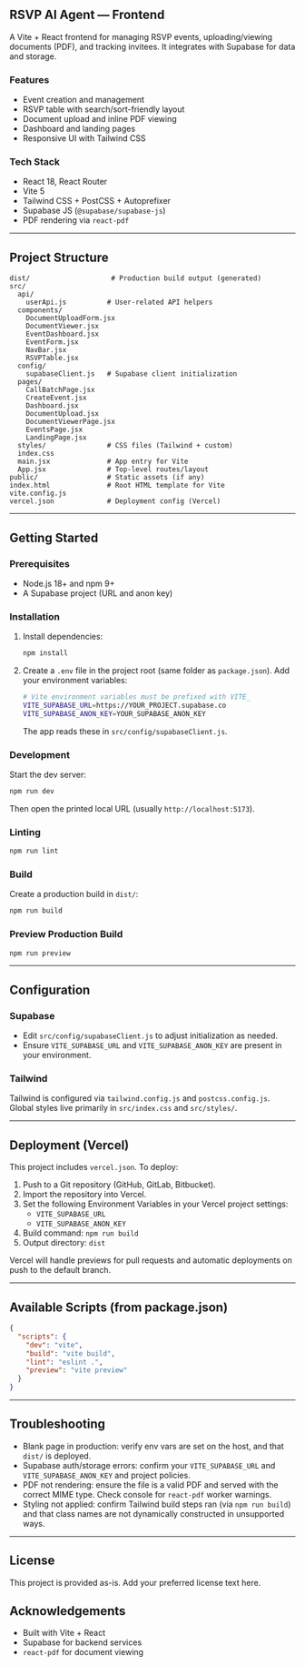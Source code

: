 ## RSVP AI Agent — Frontend

A Vite + React frontend for managing RSVP events, uploading/viewing documents (PDF), and tracking invitees. It integrates with Supabase for data and storage.

### Features
- Event creation and management
- RSVP table with search/sort-friendly layout
- Document upload and inline PDF viewing
- Dashboard and landing pages
- Responsive UI with Tailwind CSS   

### Tech Stack
- React 18, React Router
- Vite 5
- Tailwind CSS + PostCSS + Autoprefixer
- Supabase JS (`@supabase/supabase-js`)
- PDF rendering via `react-pdf`

---

## Project Structure

```
dist/                    # Production build output (generated)
src/
  api/
    userApi.js          # User-related API helpers
  components/
    DocumentUploadForm.jsx
    DocumentViewer.jsx
    EventDashboard.jsx
    EventForm.jsx
    NavBar.jsx
    RSVPTable.jsx
  config/
    supabaseClient.js   # Supabase client initialization
  pages/
    CallBatchPage.jsx
    CreateEvent.jsx
    Dashboard.jsx
    DocumentUpload.jsx
    DocumentViewerPage.jsx
    EventsPage.jsx
    LandingPage.jsx
  styles/               # CSS files (Tailwind + custom)
  index.css
  main.jsx              # App entry for Vite
  App.jsx               # Top-level routes/layout
public/                 # Static assets (if any)
index.html              # Root HTML template for Vite
vite.config.js
vercel.json             # Deployment config (Vercel)
```

---

## Getting Started

### Prerequisites
- Node.js 18+ and npm 9+
- A Supabase project (URL and anon key)

### Installation
1. Install dependencies:
   ```bash
   npm install
   ```
2. Create a `.env` file in the project root (same folder as `package.json`). Add your environment variables:
   ```bash
   # Vite environment variables must be prefixed with VITE_
   VITE_SUPABASE_URL=https://YOUR_PROJECT.supabase.co
   VITE_SUPABASE_ANON_KEY=YOUR_SUPABASE_ANON_KEY
   ```
   The app reads these in `src/config/supabaseClient.js`.

### Development
Start the dev server:
```bash
npm run dev
```
Then open the printed local URL (usually `http://localhost:5173`).

### Linting
```bash
npm run lint
```

### Build
Create a production build in `dist/`:
```bash
npm run build
```

### Preview Production Build
```bash
npm run preview
```

---

## Configuration

### Supabase
- Edit `src/config/supabaseClient.js` to adjust initialization as needed.
- Ensure `VITE_SUPABASE_URL` and `VITE_SUPABASE_ANON_KEY` are present in your environment.

### Tailwind
Tailwind is configured via `tailwind.config.js` and `postcss.config.js`. Global styles live primarily in `src/index.css` and `src/styles/`.

---

## Deployment (Vercel)

This project includes `vercel.json`. To deploy:
1. Push to a Git repository (GitHub, GitLab, Bitbucket).
2. Import the repository into Vercel.
3. Set the following Environment Variables in your Vercel project settings:
   - `VITE_SUPABASE_URL`
   - `VITE_SUPABASE_ANON_KEY`
4. Build command: `npm run build`
5. Output directory: `dist`

Vercel will handle previews for pull requests and automatic deployments on push to the default branch.

---

## Available Scripts (from package.json)

```json
{
  "scripts": {
    "dev": "vite",
    "build": "vite build",
    "lint": "eslint .",
    "preview": "vite preview"
  }
}
```

---

## Troubleshooting
- Blank page in production: verify env vars are set on the host, and that `dist/` is deployed.
- Supabase auth/storage errors: confirm your `VITE_SUPABASE_URL` and `VITE_SUPABASE_ANON_KEY` and project policies.
- PDF not rendering: ensure the file is a valid PDF and served with the correct MIME type. Check console for `react-pdf` worker warnings.
- Styling not applied: confirm Tailwind build steps ran (via `npm run build`) and that class names are not dynamically constructed in unsupported ways.

---

## License
This project is provided as-is. Add your preferred license text here.

## Acknowledgements
- Built with Vite + React
- Supabase for backend services
- `react-pdf` for document viewing
